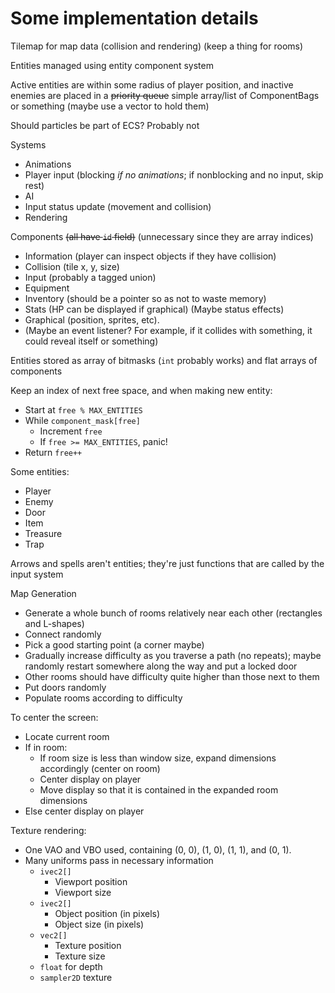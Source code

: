# Some implementation details

Tilemap for map data (collision and rendering) (keep a thing for rooms)

Entities managed using entity component system

Active entities are within some radius of player position, and inactive enemies are placed in a ~~priority queue~~ simple array/list of ComponentBags or something (maybe use a vector to hold them)

Should particles be part of ECS? Probably not

Systems
  * Animations
  * Player input (blocking *if no animations*; if nonblocking and no input, skip rest)
  * AI
  * Input status update (movement and collision)
  * Rendering

Components ~~(all have `id` field)~~ (unnecessary since they are array indices)
  * Information (player can inspect objects if they have collision)
  * Collision (tile x, y, size)
  * Input (probably a tagged union)
  * Equipment
  * Inventory (should be a pointer so as not to waste memory)
  * Stats (HP can be displayed if graphical) (Maybe status effects)
  * Graphical (position, sprites, etc).
  * (Maybe an event listener? For example, if it collides with something, it could reveal itself or something)

Entities stored as array of bitmasks (`int` probably works) and flat arrays of components

Keep an index of next free space, and when making new entity:
  * Start at `free % MAX_ENTITIES`
  * While `component_mask[free]`
    * Increment `free`
    * If `free >= MAX_ENTITIES`, panic!
  * Return `free++`

Some entities:
  * Player
  * Enemy
  * Door
  * Item
  * Treasure
  * Trap

Arrows and spells aren't entities; they're just functions that are called by the input system

Map Generation
  * Generate a whole bunch of rooms relatively near each other (rectangles and L-shapes)
  * Connect randomly
  * Pick a good starting point (a corner maybe)
  * Gradually increase difficulty as you traverse a path (no repeats); maybe randomly restart somewhere along the way and put a locked door
  * Other rooms should have difficulty quite higher than those next to them
  * Put doors randomly
  * Populate rooms according to difficulty

To center the screen:
  * Locate current room
  * If in room:
    * If room size is less than window size, expand dimensions accordingly (center on room)
    * Center display on player
    * Move display so that it is contained in the expanded room dimensions
  * Else center display on player

Texture rendering:
  * One VAO and VBO used, containing (0, 0), (1, 0), (1, 1), and (0, 1).
  * Many uniforms pass in necessary information
    * `ivec2[]`
      * Viewport position
      * Viewport size
    * `ivec2[]`
      * Object position (in pixels)
      * Object size (in pixels)
    * `vec2[]`
      * Texture position
      * Texture size
    * `float` for depth
    * `sampler2D` texture
